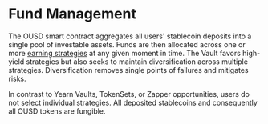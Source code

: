 # Fund Management

The OUSD smart contract aggregates all users' stablecoin deposits into a single pool of investable assets. Funds are then allocated across one or more [earning strategies](earning-strategies.md) at any given moment in time. The Vault favors high-yield strategies but also seeks to maintain diversification across multiple strategies. Diversification removes single points of failures and mitigates risks.

In contrast to Yearn Vaults, TokenSets, or Zapper opportunities, users do not select individual strategies. All deposited stablecoins and consequently all OUSD tokens are fungible.

